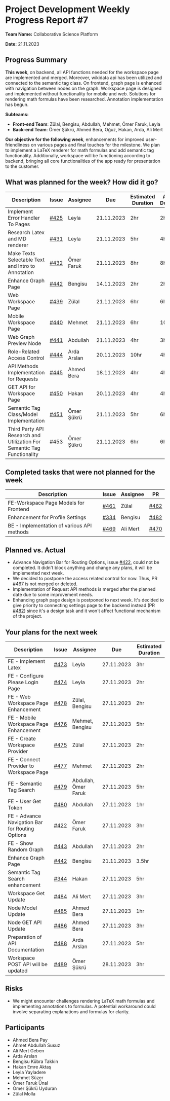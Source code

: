# Project Development Weekly Progress Report #7

**Team Name:** Collaborative Science Platform

**Date:** 21.11.2023

## Progress Summary
**This week**, on backend, all API functions needed for the workspace page are implemented and merged. Moreover, wikidata api has been utilized and connected to the semantic tag class. On frontend, graph page is enhanced with navigation between nodes on the graph. Workspace page is designed and implemented without functionality for mobile and web. Solutions for rendering math formulas have been researched. Annotation implementation has begun.

**Subteams:**
- **Front-end Team**: Zülal, Bengisu, Abdullah, Mehmet, Ömer Faruk, Leyla
- **Back-end Team**: Ömer Şükrü, Ahmed Bera, Oğuz, Hakan, Arda, Ali Mert

**Our objective for the following week**, enhancements for improved user-friendliness on various pages and final touches for the milestone. We plan to implement a LaTeX renderer for math formulas and add semantic tag functionality. Additionally, workspace will be functioning according to backend, bringing all core functionalities of the app ready for presentation to the customer.

## What was planned for the week? How did it go?
| Description | Issue | Assignee | Due | Estimated Duration | Actual Duration | PR |
| --- | --- | --- | --- | --- | --- | --- |
| Implement Error Handler To Pages | [#425](https://github.com/bounswe/bounswe2023group9/issues/425) | Leyla | 21.11.2023 | 2hr | 2hr | [#466](https://github.com/bounswe/bounswe2023group9/pull/466) |
| Research Latex and MD renderer | [#431](https://github.com/bounswe/bounswe2023group9/issues/431) | Leyla | 21.11.2023 | 5hr | 4hr | NA |
| Make Texts Selectable Text and Intro to Annotation | [#432](https://github.com/bounswe/bounswe2023group9/issues/432) | Ömer Faruk | 21.11.2023 | 8hr | 8hr | [458](https://github.com/bounswe/bounswe2023group9/pull/458) |
| Enhance Graph Page | [#442](https://github.com/bounswe/bounswe2023group9/issues/442) | Bengisu | 14.11.2023 | 2hr | 2hr |
| Web Workspace Page | [#439](https://github.com/bounswe/bounswe2023group9/issues/439) | Zülal | 21.11.2023 | 6hr | 6hr | [471](https://github.com/bounswe/bounswe2023group9/pull/471) |
| Mobile Workspace Page | [#440](https://github.com/bounswe/bounswe2023group9/issues/440) | Mehmet | 21.11.2023 | 6hr | 10hr | [#463](https://github.com/bounswe/bounswe2023group9/pull/463) |
| Web Graph Preview Node | [#441](https://github.com/bounswe/bounswe2023group9/issues/441) | Abdullah | 21.11.2023 | 4hr | 3hr| [#464](https://github.com/bounswe/bounswe2023group9/pull/464)|
|Role-Related Access Control|[#444](https://github.com/bounswe/bounswe2023group9/issues/444)| Arda Arslan| 20.11.2023| 10hr | 4hr| [#467](https://github.com/bounswe/bounswe2023group9/pull/467)|
|API Methods Implementation for Requests|[#445](https://github.com/bounswe/bounswe2023group9/issues/445)| Ahmed Bera | 18.11.2023| 4hr | 4hr | [#460](https://github.com/bounswe/bounswe2023group9/pull/460)
|GET API for Workspace Page|[#450](https://github.com/bounswe/bounswe2023group9/issues/450)| Hakan | 20.11.2023| 4hr | 4hr | [#459](https://github.com/bounswe/bounswe2023group9/pull/459)
| Semantic Tag Class/Model Implementation | [#451](https://github.com/bounswe/bounswe2023group9/issues/451) | Ömer Şükrü | 21.11.2023 | 5hr| 6hr | [#468](https://github.com/bounswe/bounswe2023group9/pull/468) |
| Third Party API Research and Utilization For Semantic Tag Functionality | [#453](https://github.com/bounswe/bounswe2023group9/issues/453) | Ömer Şükrü | 21.11.2023 | 6hr | 6hr | [#468](https://github.com/bounswe/bounswe2023group9/pull/468) |



## Completed tasks that were not planned for the week
| Description  | Issue | Assignee | PR |
| -------- | ----- | -------- | --- |
| FE-Workspace Page Models for Frontend | [#461](https://github.com/bounswe/bounswe2023group9/issues/461) | Zülal | [#462](https://github.com/bounswe/bounswe2023group9/pull/462) |
| Enhancement for Profile Settings | [#334](https://github.com/bounswe/bounswe2023group9/issues/334) | Bengisu | [#482](https://github.com/bounswe/bounswe2023group9/pull/482) |
| BE - Implementation of various API methods | [#469](https://github.com/bounswe/bounswe2023group9/issues/469) | Ali Mert | [#470](https://github.com/bounswe/bounswe2023group9/pull/470) |

## Planned vs. Actual
- Advance Navigation Bar for Routing Options, issue [#422](https://github.com/bounswe/bounswe2023group9/issues/422), could not be completed. It didn't block anything and change any plans, it will be implemented next week.
- We decided to postpone the access related control for now. Thus, PR [#467](https://github.com/bounswe/bounswe2023group9/pull/467) is not merged or deleted.
- Implementation of Request API methods is merged after the planned date due to some improvement needs.
- Enhancing graph page design is postponed to next week. It's decided to give priority to connecting settings page to the backend instead (PR [#482](https://github.com/bounswe/bounswe2023group9/pull/482)) since it's a design task and it won't affect functional mechanism of the project.

## Your plans for the next week
| Description | Issue | Assignee | Due | Estimated Duration |
| --- | --- | --- | --- | --- |
| FE - Implement Latex | [#473](https://github.com/bounswe/bounswe2023group9/issues/473) | Leyla | 27.11.2023 | 3hr |
| FE - Configure Please Login Page | [#474](https://github.com/bounswe/bounswe2023group9/issues/474) | Leyla | 27.11.2023 | 2hr |
| FE - Web Workspace Page Enhancement | [#478](https://github.com/bounswe/bounswe2023group9/issues/478) | Zülal, Bengisu | 27.11.2023 | 2hr |
| FE - Mobile Workspace Page Enhancement | [#476](https://github.com/bounswe/bounswe2023group9/issues/476) | Mehmet, Bengisu | 27.11.2023 | 5hr |
| FE - Create Workspace Provider | [#475](https://github.com/bounswe/bounswe2023group9/issues/475) | Zülal | 27.11.2023 | 2hr |
| FE - Connect Provider to Workspace Page | [#477](https://github.com/bounswe/bounswe2023group9/issues/477) | Mehmet | 27.11.2023 | 2hr |
| FE - Semantic Tag Search | [#479](https://github.com/bounswe/bounswe2023group9/issues/479) | Abdullah, Ömer Faruk | 27.11.2023 | 5hr |
| FE - User Get Token | [#480](https://github.com/bounswe/bounswe2023group9/issues/480) | Abdullah | 27.11.2023 | 1hr |
| FE - Advance Navigation Bar for Routing Options  | [#422](https://github.com/bounswe/bounswe2023group9/issues/422) | Ömer Faruk | 27.11.2023 | 3hr |
| FE - Show Random Graph  | [#443](https://github.com/bounswe/bounswe2023group9/issues/422) | Abdullah | 27.11.2023 | 2hr |
| Enhance Graph Page | [#442](https://github.com/bounswe/bounswe2023group9/issues/442) | Bengisu | 21.11.2023 | 3.5hr | |
| Semantic Tag Search enhancement | [#344](https://github.com/bounswe/bounswe2023group9/issues/344) | Hakan | 27.11.2023 | 5hr |
| Workspace Get Update | [#484](https://github.com/bounswe/bounswe2023group9/issues/484) | Ali Mert | 27.11.2023 | 3hr |
| Node Model Update | [#485](https://github.com/bounswe/bounswe2023group9/issues/485) | Ahmed Bera | 27.11.2023 | 1hr |
| Node GET API Update | [#486](https://github.com/bounswe/bounswe2023group9/issues/486) | Ahmed Bera | 27.11.2023 | 3hr |
| Preparation of API Documentation| [#488](https://github.com/bounswe/bounswe2023group9/issues/488) | Arda Arslan | 27.11.2023 | 5hr |
| Workspace POST API will be updated | [#489](https://github.com/bounswe/bounswe2023group9/issues/489) | Ömer Şükrü | 28.11.2023 | 3hr |




## Risks
- We might encounter challenges rendering LaTeX math formulas and implementing annotations to formulas. A potential workaround could involve separating explanations and formulas for clarity.

## Participants
- Ahmed Bera Pay
- Ahmet Abdullah Susuz
- Ali Mert Geben
- Arda Arslan
- Bengisu Kübra Takkin
- Hakan Emre Aktaş
- Leyla Yayladere
- Mehmet Süzer
- Ömer Faruk Ünal
- Ömer Şükrü Uyduran
- Zülal Molla
